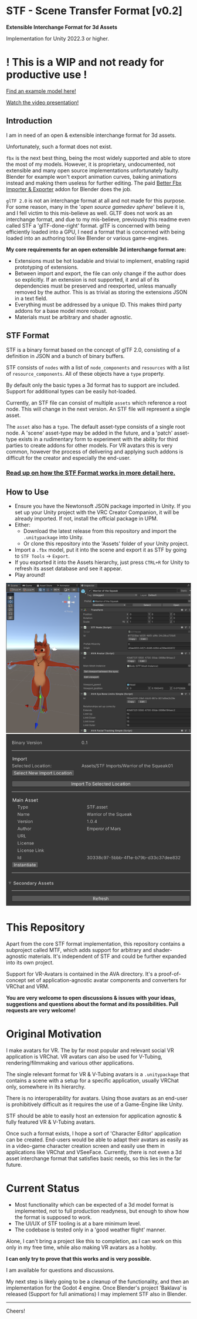 # STF - Scene Transfer Format [v0.2]
**Extensible Interchange Format for 3d Assets**

Implementation for Unity 2022.3 or higher.

# **! This is a WIP and not ready for productive use !**
[Find an example model here!](https://emperorofmars.itch.io/stf-avatar-showcase)

[Watch the video presentation!](https://www.youtube.com/watch?v=cgY-faQrv78)

## Introduction
I am in need of an open & extensible interchange format for 3d assets.

Unfortunately, such a format does not exist.

`fbx` is the next best thing, being the most widely supported and able to store the most of my models.
However, it is proprietary, undocumented, not extensible and many open source implementations unfortunately faulty. Blender for example won't export animation curves, baking animations instead and making them useless for further editing. The paid [Better Fbx Importer & Exporter](https://blendermarket.com/products/better-fbx-importer--exporter) addon for Blender does the job.

`glTF 2.0` is not an interchange format at all and not made for this purpose. For some reason, many in the '*open source gamedev sphere*' believe it is, and I fell victim to this mis-believe as well. GLTF does not work as an interchange format, and due to my mis-believe, previously this readme even called STF a 'glTF-done-right' format. glTF is concerned with being efficiently loaded into a GPU, I need a format that is concerned with being loaded into an authoring tool like Blender or various game-engines.

**My core requirements for an open extensible 3d interchange format are:**
* Extensions must be hot loadable and trivial to implement, enabling rapid prototyping of extensions.
* Between import and export, the file can only change if the author does so explicitly. If an extension is not supported, it and all of its dependencies must be preserved and reexported, unless manually removed by the author. This is as trivial as storing the extensions JSON in a text field.
* Everything must be addressed by a unique ID. This makes third party addons for a base model more robust.
* Materials must be arbitrary and shader agnostic.

## STF Format
STF is a binary format based on the concept of glTF 2.0, consisting of a definition in JSON and a bunch of binary buffers.

STF consists of `nodes` with a list of `node_components` and `resources` with a list of `resource_components`.
All of these objects have a `type` property.

By default only the basic types a 3d format has to support are included.
Support for additional types can be easily hot-loaded.

Currently, an STF file can consist of multiple `assets` which reference a root node. This will change in the next version. An STF file will represent a single asset.

The `asset` also has a `type`. The default asset-type consists of a single root node. A 'scene' asset-type may be added in the future, and a 'patch' asset-type exists in a rudimentary form to experiment with the ability for third parties to create addons for other models.
For VR avatars this is very common, however the process of delivering and applying such addons is difficult for the creator and especially the end-user.

### [Read up on how the STF Format works in more detail here.](./Docs/stf_format.md)

## How to Use
- Ensure you have the Newtonsoft JSON package imported in Unity. If you set up your Unity project with the VRC Creator Companion, it will be already imported. If not, install the official package in UPM.
- Either:
	- Download the latest release from this repository and import the `.unitypackage` into Unity.
	- Or clone this repository into the 'Assets' folder of your Unity project.
- Import a `.fbx` model, put it into the scene and export it as STF by going to `STF Tools` → `Export`.
- If you exported it into the Assets hierarchy, just press `CTRL+R` for Unity to refresh its asset database and see it appear.
- Play around!

![Screenshot of an STF model with its authoring components shown in the Unity inspector.](./Docs/Images/scene.png)
![Screenshot of an STF file's inspector in Unity.](./Docs/Images/import_settings.png)

# This Repository
Apart from the core STF format implementation, this repository contains a subproject called MTF, which adds support for arbitrary and shader-agnostic materials. It's independent of STF and could be further expanded into its own project.

Support for VR-Avatars is contained in the AVA directory. It's a proof-of-concept set of application-agnostic avatar components and converters for VRChat and VRM.

**You are very welcome to open discussions & issues with your ideas, suggestions and questions about the format and its possibilities. Pull requests are very welcome!**

# Original Motivation
I make avatars for VR. The by far most popular and relevant social VR application is VRChat. VR avatars can also be used for V-Tubing, rendering/filmmaking and various other applications.

The single relevant format for VR & V-Tubing avatars is a `.unitypackage` that contains a scene with a setup for a specific application, usually VRChat only, somewhere in its hierarchy.

There is no interoperability for avatars. Using those avatars as an end-user is prohibitively difficult as it requires the use of a Game-Engine like Unity.

STF should be able to easily host an extension for application agnostic & fully featured VR & V-Tubing avatars.

Once such a format exists, I hope a sort of 'Character Editor' application can be created. End-users would be able to adapt their avatars as easily as in a video-game character creation screen and easily use them in applications like VRChat and VSeeFace. Currently, there is not even a 3d asset interchange format that satisfies basic needs, so this lies in the far future.

# Current Status
* Most functionality which can be expected of a 3d model format is implemented, not to full production readyness, but enough to show how the format is supposed to work.
* The UI/UX of STF tooling is at a bare minimum level.
* The codebase is tested only in a 'good weather flight' manner.

Alone, I can't bring a project like this to completion, as I can work on this only in my free time, while also making VR avatars as a hobby.

**I can only try to prove that this works and is very possible.**

I am available for questions and discussions.

My next step is likely going to be a cleanup of the functionality, and then an implementation for the Godot 4 engine. Once Blender's project 'Baklava' is released (Support for full animations) I may implement STF also in Blender.

---

Cheers!
